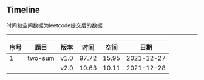 ## Timeline

时间和空间数据为leetcode提交后的数据
____

| 序号 | 题目 | 版本 | 时间 | 空间 | 日期 |
| --- | ---- | ---- | ---- | ---- | ---- |
| 1 | two-sum | v1.0 | 97.72 | 15.95 | 2021-12-27 |
|  | | v2.0 | 10.63 | 10.11 | 2021-12-28 | 
